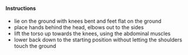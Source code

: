 #### Instructions
- lie on the ground with knees bent and feet flat on the ground
- place hands behind the head, elbows out to the sides
- lift the torso up towards the knees, using the abdominal muscles
- lower back down to the starting position without letting the shoulders touch the ground